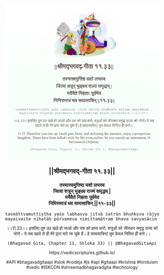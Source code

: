 <img src="../../asset/BG_11_33.png"/>
<center><h2>||श्रीमद्‍भगवद्‍-गीता ११.३३||</h2>
<h3>तस्मात्त्वमुत्तिष्ठ यशो लभस्व<br/>जित्वा शत्रून् भुङ्क्ष्व राज्यं समृद्धम् |<br/>मयैवैते निहताः पूर्वमेव<br/>निमित्तमात्रं भव सव्यसाचिन् ||११-३३||</h3>
<pre>tasmāttvamuttiṣṭha yaśo labhasva jitvā śatrūn bhuṅkṣva rājyaṃ samṛddham .<br/>mayaivaite nihatāḥ pūrvameva nimittamātraṃ bhava savyasācin ||11-33||</pre>
<p>।।11.33।। इसलिए तुम उठ खड़े हो जाओ और यश को प्राप्त करो; शत्रुओं को जीतकर समृद्ध राज्य को भोगो। ये सब पहले से ही मेरे द्वारा मारे जा चुके हैं। हे सव्यसाचिन्! तुम केवल निमित्त ही बनो।।</p>
<pre>(Bhagavad Gita, Chapter 11, Shloka 33) || @BhagavadGitaApi</pre><p>https://vedicscriptures.github.io/</p><p>#API #bhagavadgitaapi #slok #nodejs #js #api #gitaapi #krishna #hinduism #vedic #ISKCON #shreemadbhagavadgita #technology</p></center>